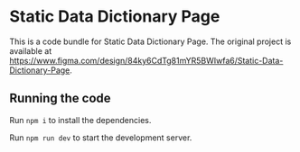 
  # Static Data Dictionary Page

  This is a code bundle for Static Data Dictionary Page. The original project is available at https://www.figma.com/design/84ky6CdTg81mYR5BWIwfa6/Static-Data-Dictionary-Page.

  ## Running the code

  Run `npm i` to install the dependencies.

  Run `npm run dev` to start the development server.
  